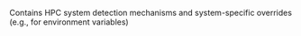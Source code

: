 Contains HPC system detection mechanisms and system-specific overrides (e.g., for environment variables)
